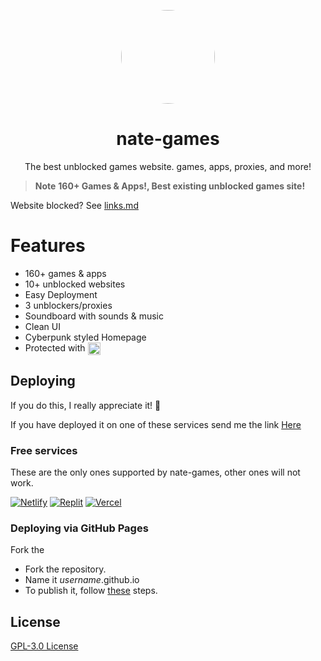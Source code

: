 <p align="center">
<kbd>
<a href="https://nate-games.github.io/home">
<img style="border-radius:50%" height="150px" src="https://raw.githubusercontent.com/nate-games/nate-games.github.io/main/0/assets/img/favicon.png"></a>
</kbd>
</p>

<h1 align="center">nate-games</h1>
<p align="center">The best unblocked games website. games, apps, proxies, and more!</p>

> **Note**
> **160+ Games & Apps!, Best existing unblocked games site!**

Website blocked? See [links.md](https://github.com/nate-games/nate-games.github.io/blob/main/links.md)

# Features
- 160+ games & apps
- 10+ unblocked websites
- Easy Deployment
- 3 unblockers/proxies
- Soundboard with sounds & music
- Clean UI
- Cyberpunk styled Homepage
- Protected with  <a href="https://cloudflare.com"><img src="https://raw.githubusercontent.com/nate-games/nate-games.github.io/e18ba54d623d732825dcea9d173ef4bab519b8ce/0/assets/img/reCAPTCHA/CF_logo_horizontal_whitetype.svg" width="auto" height="20" style="vertical-align: middle;"></a>



## Deploying
If you do this, I really appreciate it! 🙏

If you have deployed it on one of these services send me the link [Here](https://docs.google.com/forms/d/e/1FAIpQLSeHFEk4rR1r98SnzdBStOPvv4zAr2OG-RkuajaafaFumVeHlQ/viewform)
### Free services
These are the only ones supported by nate-games, other ones will not work.

<a href="https://app.netlify.com/start"><img src="https://www.netlify.com/img/deploy/button.svg" alt="Netlify" /></a>
<a href="https://replit.com/@nate-games/nate-games?v=1"><img src="https://raw.githubusercontent.com/BinBashBanana/deploy-buttons/master/buttons/remade/replit.svg" alt="Replit" /></a>
<a href="https://vercel.com/new/clone?repository-url=https://github.com/nate-games/nate-games.github.io"><img src="https://camo.githubusercontent.com/070945ad10e9641e23cf5a0a24ed7230d39f92377af4a8e6bd0102aa4ebfd9b2/68747470733a2f2f62696e6261736862616e616e612e6769746875622e696f2f6465706c6f792d627574746f6e732f627574746f6e732f72656d6164652f76657263656c2e737667" alt="Vercel" /></a>

### Deploying via GitHub Pages
Fork the
- Fork the repository. 
- Name it *username*.github.io
- To publish it, follow <a href="https://docs.github.com/en/pages/getting-started-with-github-pages/configuring-a-publishing-source-for-your-github-pages-site#publishing-from-a-branch" target="_blank">these</a> steps.


## License
[GPL-3.0 License](https://github.com/nate-games/nate-games.github.io/blob/main/LICENSE.txt#view)
